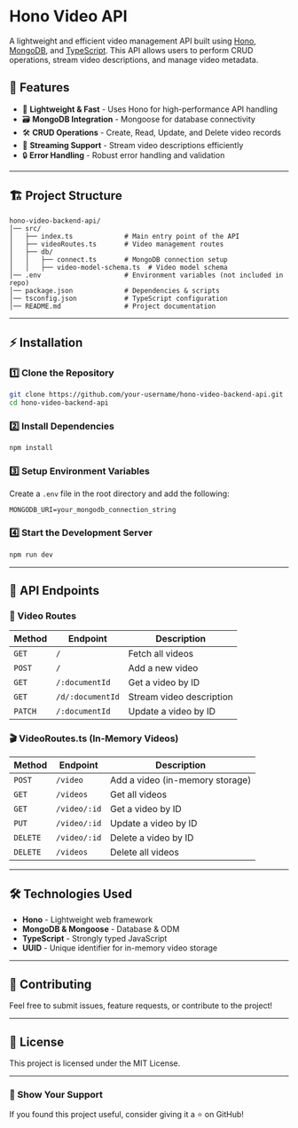# Hono Video API  

A lightweight and efficient video management API built using [Hono](https://hono.dev/), [MongoDB](https://www.mongodb.com/), and [TypeScript](https://www.typescriptlang.org/). This API allows users to perform CRUD operations, stream video descriptions, and manage video metadata.

## 📌 Features  

- 🚀 **Lightweight & Fast** - Uses Hono for high-performance API handling  
- 🗃️ **MongoDB Integration** - Mongoose for database connectivity  
- 🛠️ **CRUD Operations** - Create, Read, Update, and Delete video records  
- 📡 **Streaming Support** - Stream video descriptions efficiently  
- 🔒 **Error Handling** - Robust error handling and validation  

---

## 🏗️ Project Structure  

```
hono-video-backend-api/
│── src/
│   ├── index.ts             # Main entry point of the API  
│   ├── videoRoutes.ts       # Video management routes  
│   ├── db/
│   │   ├── connect.ts       # MongoDB connection setup  
│   │   ├── video-model-schema.ts  # Video model schema  
│── .env                     # Environment variables (not included in repo)  
│── package.json             # Dependencies & scripts  
│── tsconfig.json            # TypeScript configuration  
│── README.md                # Project documentation  
```

---

## ⚡ Installation  

### 1️⃣ Clone the Repository  
```sh
git clone https://github.com/your-username/hono-video-backend-api.git
cd hono-video-backend-api
```

### 2️⃣ Install Dependencies  
```sh
npm install
```

### 3️⃣ Setup Environment Variables  
Create a `.env` file in the root directory and add the following:  
```env
MONGODB_URI=your_mongodb_connection_string
```

### 4️⃣ Start the Development Server  
```sh
npm run dev
```

---

## 🚀 API Endpoints  

### 🎥 Video Routes  

| Method | Endpoint             | Description                      |
|--------|----------------------|----------------------------------|
| `GET`  | `/`                  | Fetch all videos                |
| `POST` | `/`                  | Add a new video                 |
| `GET`  | `/:documentId`       | Get a video by ID               |
| `GET`  | `/d/:documentId`     | Stream video description        |
| `PATCH`| `/:documentId`       | Update a video by ID            |

### 🎬 VideoRoutes.ts (In-Memory Videos)  

| Method  | Endpoint          | Description                      |
|---------|------------------|----------------------------------|
| `POST`  | `/video`         | Add a video (in-memory storage) |
| `GET`   | `/videos`        | Get all videos                  |
| `GET`   | `/video/:id`     | Get a video by ID               |
| `PUT`   | `/video/:id`     | Update a video by ID            |
| `DELETE`| `/video/:id`     | Delete a video by ID            |
| `DELETE`| `/videos`        | Delete all videos               |

---

## 🛠️ Technologies Used  

- **Hono** - Lightweight web framework  
- **MongoDB & Mongoose** - Database & ODM  
- **TypeScript** - Strongly typed JavaScript  
- **UUID** - Unique identifier for in-memory video storage  

---

## 🤝 Contributing  

Feel free to submit issues, feature requests, or contribute to the project!  

---

## 📜 License  

This project is licensed under the MIT License.  

---

### 🌟 Show Your Support  
If you found this project useful, consider giving it a ⭐ on GitHub!  

